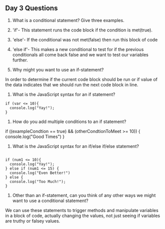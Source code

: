 ## Day 3 Questions

1. What is a conditional statement? Give three examples.

  1. 'if'- This statement runs the code block if the condition is met(true).

  2. 'else'- If the conditional was not met(false) then run this block of code

  3. 'else if'- This makes a new conditional to test for if the previous conditionals all come back false and we want to test our variables further.

1. Why might you want to use an if-statement?

In order to determine if the current code block should be run or if value of the data indicates that we should run the next code block in line.

1. What is the JavaScript syntax for an if statement?

```
if (var <= 10){
  console.log("Yay!");
}

```
1. How do you add multiple conditions to an if statement?

if ((exampleCondtion == true) && (otherCondtionToMeet >= 10)) {
  console.log("Good Times")
}

1. What is the JavaScript syntax for an if/else if/else statement?

```

if (num1 <= 10){
  console.log("Yay!");
} else if (num1 <= 15) {
  console.log("Even Better!")
} else {
  console.log("Too Much!");
}

```

1. Other than an if-statement, can you think of any other ways we might want to use a conditional statement?

We can use these statements to trigger methods and manipulate variables in a block of code, actually changing the values, not just seeing if variables are truthy or falsey values.
